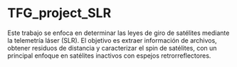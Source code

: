 # TFG_project_SLR
Este trabajo se enfoca en determinar las leyes de giro de satélites mediante la telemetría láser (SLR). El objetivo es extraer información de archivos, obtener residuos de distancia y caracterizar el spin de satélites, con un principal enfoque en satélites inactivos con espejos retrorreflectores.
